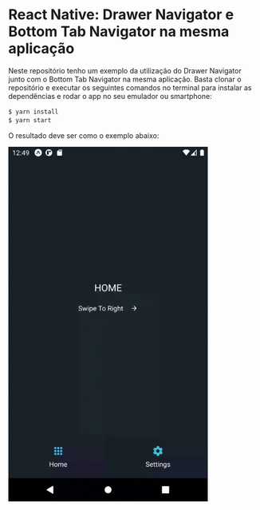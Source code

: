 # React Native: Drawer Navigator e Bottom Tab Navigator na mesma aplicação

Neste repositório tenho um exemplo da utilização do Drawer Navigator junto com o Bottom Tab Navigator na mesma aplicação. Basta clonar o repositório e executar os seguintes comandos no terminal para instalar as dependências e rodar o app no seu emulador ou smartphone:

```sh
$ yarn install
$ yarn start
```

O resultado deve ser como o exemplo abaixo:

<img src="https://github.com/romaopedro199/react-native-drawer-and-tab-navigation/blob/main/react-native-drawer-and-tab-navigation.gif" alt="Example gif" title="Example gif" width="400"/>
